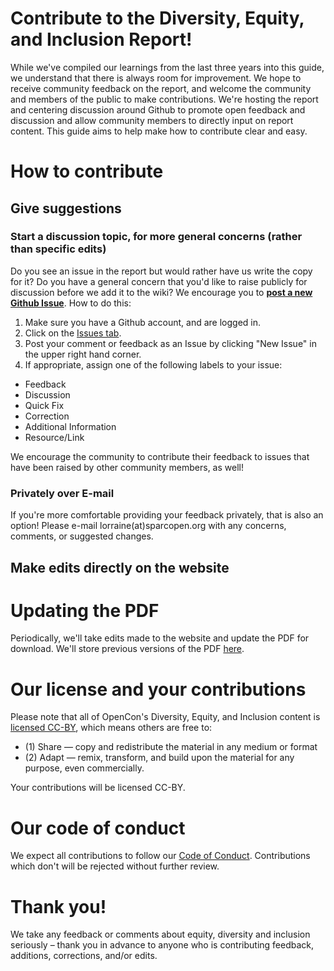 # Contribute to the Diversity, Equity, and Inclusion Report!

While we've compiled our learnings from the last three years into this guide, we understand that there is always room for improvement. We hope to receive community feedback on the report, and welcome the community and members of the public to make contributions. We're hosting the report and centering discussion around Github to promote open feedback and discussion and allow community members to directly input on report content. This guide aims to help make how to contribute clear and easy.

# How to contribute

## Give suggestions

### Start a discussion topic, for more general concerns (rather than specific edits)
Do you see an issue in the report but would rather have us write the copy for it? Do you have a general concern that you'd like to raise publicly for discussion before we add it to the wiki? We encourage you to [**post a new Github Issue**](https://github.com/sparcopen/opencon-dei-report/issues). How to do this:
1. Make sure you have a Github account, and are logged in.
2. Click on the [Issues tab](https://github.com/sparcopen/opencon-dei-report/issues).
3. Post your comment or feedback as an Issue by clicking "New Issue" in the upper right hand corner.
4. If appropriate, assign one of the following labels to your issue:
 - Feedback
 - Discussion
 - Quick Fix
 - Correction
 - Additional Information
 - Resource/Link

We encourage the community to contribute their feedback to issues that have been raised by other community members, as well!

### Privately over E-mail
If you're more comfortable providing your feedback privately, that is also an option! Please e-mail lorraine(at)sparcopen.org with any concerns, comments, or suggested changes.

## Make edits directly on the website



<!-- Is there information, resources, or corrections you'd like to make to our suggested practices for inclusive and accessible event planning? Please feel free to contribute directly to the wiki. Here are some quick instructions for contributing:

1. Make sure you have a Github account, and are logged in.  
2. Click on the [Wiki tab](https://github.com/sparcopen/opencon-dei-report/wiki).
3. Click on the page you want to edit using the sidebar.
4. Click the Edit button on the right hand side of the page.
5. Once you're done, scroll to the bottom and save any changes by clicking "Save page".   

When making edits, please make sure you are keeping consistent and using Markdown. Here's a quick cheatsheet on formatting in Markdown:https://github.com/adam-p/markdown-here/wiki/Markdown-Cheatsheet
-->

# Updating the PDF

Periodically, we'll take edits made to the website and update the PDF for download. We'll store previous versions of the PDF [here]().

# Our license and your contributions
Please note that all of OpenCon's Diversity, Equity, and Inclusion content is [licensed CC-BY](https://creativecommons.org/licenses/by/4.0/), which means others are free to:
- (1) Share — copy and redistribute the material in any medium or format
- (2) Adapt — remix, transform, and build upon the material for any purpose, even commercially.

Your contributions will be licensed CC-BY.

# Our code of conduct

We expect all contributions to follow our [Code of Conduct](https://github.com/sparcopen/opencon-dei-report/blob/master/CODE_OF_CONDUCT.MD). Contributions which don't will be rejected without further review.

# Thank you!
We take any feedback or comments about equity, diversity and inclusion seriously – thank you in advance to anyone who is contributing feedback, additions, corrections, and/or edits.
